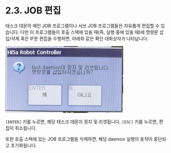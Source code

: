 ﻿# 2.3. JOB 편집

태스크 데몬의 메인 JOB 프로그램이나 서브 JOB 프로그램들은 자유롭게 편집할 수 있습니다. 다만 이 프로그램들이 호출 스택에 있을 때(즉, 실행 중에 있을 때)에 명령문 삽입/삭제 혹은 IF문 편집을 수행하면, 아래와 같은 확인 대화상자가 나타납니다.

![정지 및 리셋 확인 대화상자](../_assets/stop_reset_dialog.png)

`[ENTER]` 키를 누르면, 해당 태스크 데몬이 정지 및 리셋됩니다. `[ESC]` 키를 누르면, 편집이 취소됩니다.

또한 호출 스택에 있는 JOB 프로그램을 삭제하면, 해당 daemon 실행이 동작이 중단되고 초기화됩니다.
